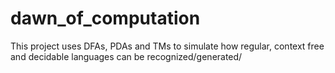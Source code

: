 # dawn_of_computation
This project uses DFAs, PDAs and TMs to simulate how regular, context free and decidable languages can be recognized/generated/
